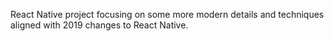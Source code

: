 React Native project focusing on some more modern details and techniques aligned with 2019 changes to React Native.